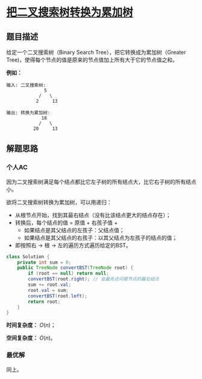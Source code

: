 # [把二叉搜索树转换为累加树](https://leetcode-cn.com/problems/convert-bst-to-greater-tree/)

## 题目描述

给定一个二叉搜索树（Binary Search Tree），把它转换成为累加树（Greater Tree)，使得每个节点的值是原来的节点值加上所有大于它的节点值之和。

**例如：**

```
输入: 二叉搜索树:
              5
            /   \
           2     13

输出: 转换为累加树:
             18
            /   \
          20     13
```

## 解题思路

### 个人AC

因为二叉搜索树满足每个结点都比它左子树的所有结点大，比它右子树的所有结点小。

欲将二叉搜索树转换为累加树，可以用递归：

- 从根节点开始，找到其最右结点（没有比该结点更大的结点存在）；
- 转换后，每个结点的值 = 原值 + 右孩子值 +  
  - 如果结点是其父结点的左孩子：父结点值；
  - 如果结点是其父结点的右孩子：以其父结点为左孩子的结点的值； 
- 即按照右 -> 根 -> 左的遍历方式遍历给定的BST。

```java
class Solution {
    private int sum = 0;
    public TreeNode convertBST(TreeNode root) {
        if (root == null) return null;
        convertBST(root.right); // 会最先访问根节点的最右结点
        sum += root.val;
        root.val = sum;
        convertBST(root.left);
        return root;
    }
}
```

**时间复杂度：** $O(n)$；

**空间复杂度：** $O(n)$。

### 最优解

同上。
